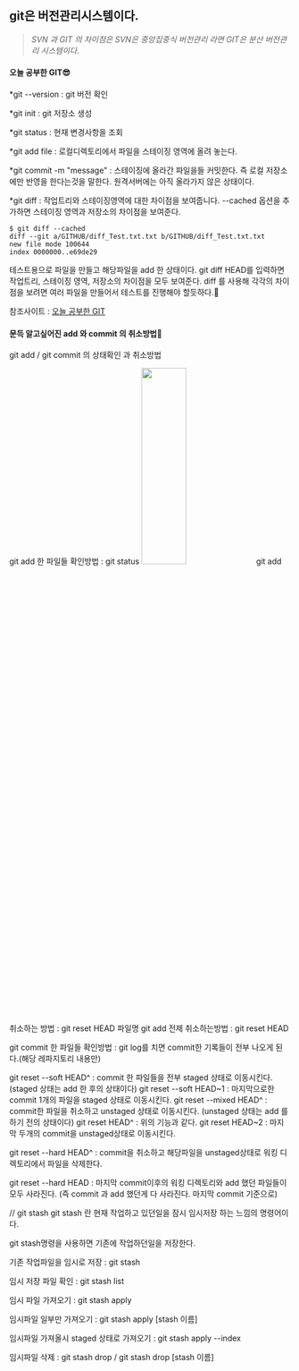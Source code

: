 ## git은 버전관리시스템이다.
>*SVN 과 GIT 의 차이점은 SVN은 중앙집중식 버전관리 라면  GIT은 분산 버전관리 시스템이다.*

#### 오늘 공부한 GIT😎
*git --version : git 버전 확인

*git init : git 저장소 생성

*git status : 현재 변경사항을 조회

*git add file : 로컬디렉토리에서 파일을 스테이징 영역에 올려 놓는다.

*git commit -m "message" : 스테이징에 올라간 파일을들 커밋한다.
즉 로컬 저장소에만 반영을 한다는것을 말한다. 원격서버에는 아직 올라가지 않은 상태이다.

*git diff : 작업트리와 스테이징영역에 대한 차이점을 보여줍니다.
--cached 옵션을 추가하면 스테이징 영역과 저장소의 차이점을 보여준다.
```
$ git diff --cached
diff --git a/GITHUB/diff_Test.txt.txt b/GITHUB/diff_Test.txt.txt
new file mode 100644
index 0000000..e69de29
```
테스트용으로 파일을 만들고 해당파일을 add 한 상태이다.
git diff HEAD를 입력하면 작업트리, 스테이징 영역, 저장소의 차이점을 모두 보여준다. diff 를 사용해 각각의 차이점을 보려면 여러 파일을 만들어서 테스트를 진행해야 할듯하다.🤗

참조사이트 : [오늘 공부한 GIT](https://uxgjs.tistory.com/79?category=832417)

#### 문득 알고싶어진 add 와 commit 의 취소방법🤗
git add / git commit 의 상태확인 과 취소방법

git add 한 파일들 확인방법 : git status
<img src="C:\git_picture/git_Status.png" width="40%" height="30%"></img>
git add 취소하는 방법 : git reset HEAD 파일명
git add 전제 취소하는방법 : git reset HEAD

git commit 한 파일들 확인방법 : git log를 치면 commit한 기록들이 전부 나오게 된다.(해당 레파지토리 내용만)

git reset --soft HEAD^ : commit 한 파일들을 전부 staged 상태로 이동시킨다.(staged 상태는 add 한 후의 상태이다)
git reset --soft HEAD~1 : 마지막으로한 commit 1개의 파일을 staged 상태로 이동시킨다.
git reset --mixed HEAD^ : commit한 파일을 취소하고 unstaged 상태로 이동시킨다. (unstaged 상태는 add 를 하기 전의 상태이다)
git reset HEAD^ : 위의 기능과 같다.
git reset HEAD~2 : 마지막 두개의 commit을 unstaged상태로 이동시킨다.

git reset --hard HEAD^ : commit을 취소하고 해당파일을 unstaged상태로 워킹 디렉토리에서 파일을 삭제한다.

git reset --hard HEAD : 마지막 commit이후의 워킹 디렉토리와 add 했던 파일들이 모두 사라진다. (즉 commit 과 add 했던게 다 사라진다. 마지막 commit 기준으로)


// git stash
git stash 란 현재 작업하고 있던일을 잠시 임시저장 하는 느낌의 명령어이다.

git stash명령을 사용하면 기존에 작업하던일을 저장한다.

기존 작업파일을 임시로 저장 : git stash

임시 저장 파일 확인 : git stash list

임시 파일 가져오기 : git stash apply

임시파일 일부만 가져오기 : git stash apply [stash 이름]

임시파일 가져올시 staged 상태로 가져오기 : git stash apply --index

임시파일 삭제 : git stash drop / git stash drop [stash 이름]
